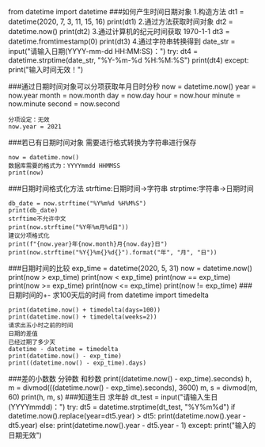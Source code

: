 from datetime import datetime
###如何产生时间日期对象
    1.构造方法
    dt1 = datetime(2020, 7, 3, 11, 15, 16)
    print(dt1)
    2.通过方法获取时间对象
    dt2 = datetime.now()
    print(dt2)
    3.通过计算机的纪元时间获取
    1970-1-1
    dt3 = datetime.fromtimestamp(0)
    print(dt3)
    4.通过字符串转换得到
    date_str = input("请输入日期(YYYY-mm-dd HH:MM:SS)：")
    try:
        dt4 = datetime.strptime(date_str, "%Y-%m-%d %H:%M:%S")
        print(dt4)
    except:
        print("输入时间无效！")

###通过日期时间对象可以分项获取年月日时分秒
    now = datetime.now()
    year = now.year
    month = now.month
    day = now.day
    hour = now.hour
    minute = now.minute
    second = now.second

    分项设定：无效
    now.year = 2021

###若已有日期时间对象  需要进行格式转换为字符串进行保存

    now = datetime.now()
    数据库需要的格式为：YYYYmmdd HHMMSS
    print(now)
###日期时间格式化方法
    strftime:日期时间->字符串
    strptime:字符串->日期时间

    db_date = now.strftime("%Y%m%d %H%M%S")
    print(db_date)
    strftime不允许中文
    print(now.strftime("%Y年%m月%d日"))
    建议分项格式化
    print(f"{now.year}年{now.month}月{now.day}日")
    print(now.strftime("%Y{}%m{}%d{}").format("年", "月", "日"))

###日期时间的比较
    exp_time = datetime(2020, 5, 31)
    now = datetime.now()
    print(now > exp_time)
    print(now < exp_time)
    print(now == exp_time)
    print(now >= exp_time)
    print(now <= exp_time)
    print(now != exp_time)
###日期时间的+-
    求100天后的时间
    from datetime import timedelta

    print(datetime.now() + timedelta(days=100))
    print(datetime.now() + timedelta(weeks=2))
    请求出五小时之前的时间
    日期的差值
    已经过期了多少天
    datetime - datetime = timedelta
    print(datetime.now() - exp_time)
    print((datetime.now() - exp_time).days)
###差的小数数 分钟数 和秒数
    print((datetime.now() - exp_time).seconds)
    h, m = divmod(((datetime.now() - exp_time).seconds), 3600)
    m, s = divmod(m, 60)
    print(h, m, s)
###知道生日 求年龄
    dt_test = input("请输入生日(YYYYmmdd)：")
    try:
        dt5 = datetime.strptime(dt_test, "%Y%m%d")
        if datetime.now().replace(year=dt5.year) > dt5:
            print(datetime.now().year - dt5.year)
        else:
            print(datetime.now().year - dt5.year - 1)
    except:
        print("输入的日期无效")

